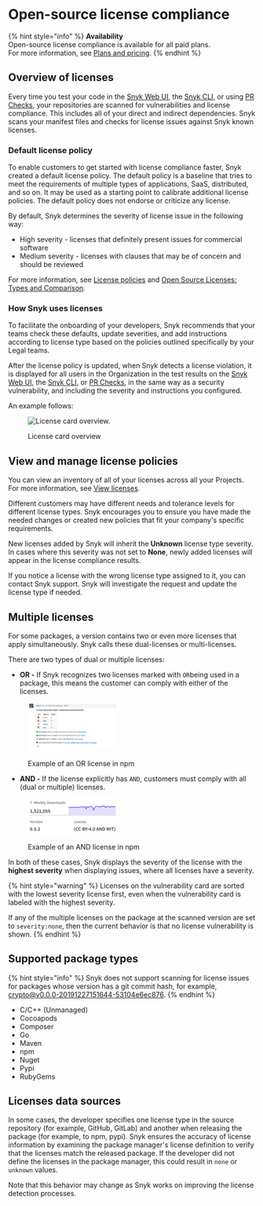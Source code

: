 # Open-source license compliance

{% hint style="info" %}
**Availability**\
Open-source license compliance is available for all paid plans.\
For more information, see [Plans and pricing](https://snyk.io/plans).
{% endhint %}

## Overview of licenses

Every time you test your code in the [Snyk Web UI](../../../getting-started/snyk-web-ui.md), the [Snyk CLI](../../../snyk-cli/), or using [PR Checks](../../pull-requests/pull-request-checks/), your repositories are scanned for vulnerabilities and license compliance. This includes all of your direct and indirect dependencies. Snyk scans your manifest files and checks for license issues against Snyk known licenses.

### Default license policy

To enable customers to get started with license compliance faster, Snyk created a default license policy. The default policy is a baseline that tries to meet the requirements of multiple types of applications, SaaS, distributed, and so on. It may be used as a starting point to calibrate additional license policies. The default policy does not endorse or criticize any license.

By default, Snyk determines the severity of license issue in the following way:

* High severity - licenses that definitely present issues for commercial software
* Medium severity - licenses with clauses that may be of concern and should be reviewed

For more information, see [License policies](../../../manage-risk/policies/license-policies/) and [Open Source Licenses: Types and Comparison](https://snyk.io/learn/open-source-licenses/).

### How Snyk uses licenses

To facilitate the onboarding of your developers, Snyk recommends that your teams check these defaults, update severities, and add instructions according to license type based on the policies outlined specifically by your Legal teams.

After the license policy is updated, when Snyk detects a license violation, it is displayed for all users in the Organization in the test results on the [Snyk Web UI](../../../getting-started/snyk-web-ui.md), the [Snyk CLI](../../../snyk-cli/), or [PR Checks](../../pull-requests/pull-request-checks/), in the same way as a security vulnerability, and including the severity and instructions you configured.

An example follows:

<div align="left">

<figure><img src="../../../.gitbook/assets/image5 (2).png" alt="License card overview."><figcaption><p>License card overview</p></figcaption></figure>

</div>

## View and manage license policies

You can view an inventory of all of your licenses across all your Projects. For more information, see [View licenses](../../../manage-risk/reporting/dependencies-and-licenses/view-licenses.md).

Different customers may have different needs and tolerance levels for different license types. Snyk encourages you to ensure you have made the needed changes or created new policies that fit your company's specific requirements.

New licenses added by Snyk will inherit the **Unknown** license type severity. In cases where this severity was not set to **None**, newly added licenses will appear in the license compliance results.

If you notice a license with the wrong license type assigned to it, you can contact Snyk support. Snyk will investigate the request and update the license type if needed.

## Multiple licenses

For some packages, a version contains two or even more licenses that apply simultaneously. Snyk calls these dual-licenses or multi-licenses.

There are two types of dual or multiple licenses:

* **OR -** If Snyk recognizes two licenses marked with `OR`being used in a package, this means the customer can comply with either of the licenses.

<figure><img src="../../../.gitbook/assets/image (475).png" alt="Example of an OR license in NPM" width="184"><figcaption><p>Example of an OR license in npm</p></figcaption></figure>

* **AND -** If the license explicitly has `AND`, customers must comply with all (dual or multiple) licenses.

<figure><img src="../../../.gitbook/assets/image (4) (1).png" alt="Example of an AND license in npm" width="185"><figcaption><p>Example of an AND license in npm</p></figcaption></figure>

In both of these cases, Snyk displays the severity of the license with the **highest severity** when displaying issues, where all licenses have a severity.&#x20;

{% hint style="warning" %}
Licenses on the vulnerability card are sorted with the lowest severity license first, even when the vulnerability card is labeled with the highest severity.&#x20;

If any of the multiple licenses on the package at the scanned version are set to `severity:none`, then the current behavior is that no license vulnerability is shown.&#x20;
{% endhint %}

## **Supported package types**

{% hint style="info" %}
Snyk does not support scanning for license issues for packages whose version has a git commit hash, for example, crypto@v0.0.0-20191227151644-53104e6ec876.
{% endhint %}

* C/C++ (Unmanaged)
* Cocoapods
* Composer
* Go
* Maven
* npm
* Nuget
* Pypi
* RubyGems

## Licenses data sources

In some cases, the developer specifies one license type in the source repository (for example, GitHub, GitLab) and another when releasing the package (for example, to npm, pypi). Snyk ensures the accuracy of license information by examining the package manager's license definition to verify that the licenses match the released package. If the developer did not define the licenses in the package manager, this could result in `none` or `unknown` values.

Note that this behavior may change as Snyk works on improving the license detection processes.
